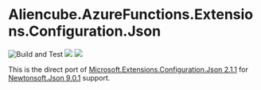 # Aliencube.AzureFunctions.Extensions.Configuration.Json #

![Build and Test](https://github.com/aliencube/AzureFunctions.Extensions/workflows/Build%20and%20Test/badge.svg) [![](https://img.shields.io/nuget/dt/Aliencube.AzureFunctions.Extensions.Configuration.Json.svg)](https://www.nuget.org/packages/Aliencube.AzureFunctions.Extensions.Configuration.Json/) [![](https://img.shields.io/nuget/v/Aliencube.AzureFunctions.Extensions.Configuration.Json.svg)](https://www.nuget.org/packages/Aliencube.AzureFunctions.Extensions.Configuration.Json/)

This is the direct port of [Microsoft.Extensions.Configuration.Json 2.1.1](https://www.nuget.org/packages/Microsoft.Extensions.Configuration.Json/2.1.1) for [Newtonsoft.Json 9.0.1](https://www.nuget.org/packages/Newtonsoft.Json/9.0.1) support.
